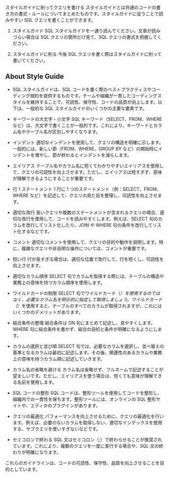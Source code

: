 スタイルガイドに則ってクエリを書ける
スタイルガイドとは共通のコードの書き方の書式・ルールについてまとめたものです。スタイルガイドに従うことで読みやすい SQL クエリを書くことができます。

1. スタイルガイド
   SQL スタイルガイドを一通り読んでください。文章が読みづらい場合は SQL クエリの箇所だけ見て、SQL クエリの書式を把握してください。

2. スタイルガイドに則る
   今後 SQL クエリを書く際はスタイルガイドに則って書いてください。

## About Style Guide

- SQL スタイルガイドは、SQL コードを書く際のベストプラクティスやコーディング規約を提供するものです。チームや組織が一貫したコーディングスタイルを維持することで、可読性、保守性、コードの品質が向上します。以下は、一般的な SQL スタイルガイドのいくつかの主要な要素です。

- キーワードの大文字・小文字
  SQL キーワード（SELECT、FROM、WHERE など）は、大文字で書くことが一般的です。これにより、キーワードとカラム名やテーブル名が区別しやすくなります。

- インデント
  適切なインデントを使用して、クエリの構造を明確に示します。一般的には、新しい節（FROM、WHERE、GROUP BY など）の開始時にインデントを増やし、節が終わるとインデントを減らします。

- エイリアス
  テーブル名やカラム名に短くてわかりやすいエイリアスを使用して、クエリの可読性を向上させます。ただし、エイリアスは短すぎず、意味が理解できるようにすることが重要です。

- 行 1 ステートメント
  1 行に 1 つのステートメント（例：SELECT、FROM、WHERE など）を記述して、クエリの見た目を整理し、可読性を向上させます。

- 適切な改行
  長いクエリや複数のステートメントが含まれるクエリの場合、適切な改行を使用して、コードを読みやすくします。例えば、SELECT 句のカラムを改行してリスト化したり、JOIN や WHERE 句の条件を改行してリスト化するなどです。

- コメント
  適切なコメントを使用して、クエリの目的や動作を説明します。特に、複雑なクエリや非自明な操作については、コメントが重要です。

- 短い行
  行が長すぎる場合は、適切な位置で改行して、行を短くし、可読性を向上させます。

- 適切なカラム順序
  SELECT 句でカラムを取得する際には、テーブルの構造や業務上の意味を持つカラム順序を使用します。

- ワイルドカードの制限
  SELECT 句でワイルドカード（*）を使用するのではなく、必要なカラム名を明示的に指定して取得しましょう。ワイルドカード（*）を使用すると、テーブルのすべてのカラムが取得されますが、これにはいくつかのデメリットがあります。

- 結合条件の整理
  結合条件は ON 句にまとめて記述し、見やすくします。WHERE 句に結合条件を書かず、結合の目的と条件が明確になるようにします。

- カラムの選択と並び順
  SELECT 句では、必要なカラムを選択し、並べ替えの基準となるカラムは最初に記述します。その後、関連性のあるカラムや業務上の意味を持つカラム順に記述していきます。

- カラム名の省略を避ける
  カラム名は省略せず、フルネームで記述することが望ましいです。ただし、エイリアスを使う場合は、短くても意味が理解できる名前を使用します。

- SQL コードの整形
  SQL コードは、整形ツールを使用してコードを整形し、組織内での一貫性を保ちます。整形ツールには、オンラインの SQL 整形サイトや、エディタのプラグインがあります。

- クエリの最適化
  パフォーマンスを向上させるために、クエリの最適化を行います。例えば、必要のないカラムを取得しない、適切なインデックスを使用する、サブクエリを使いすぎないなどです。

- セミコロンで終わる
  SQL 文はセミコロン（;）で終わらせることが推奨されています。これにより、複数のクエリを一度に実行する場合や、SQL 文の終わりが明確になります。

これらのガイドラインは、コードの可読性、保守性、品質を向上させることを目的としています。
